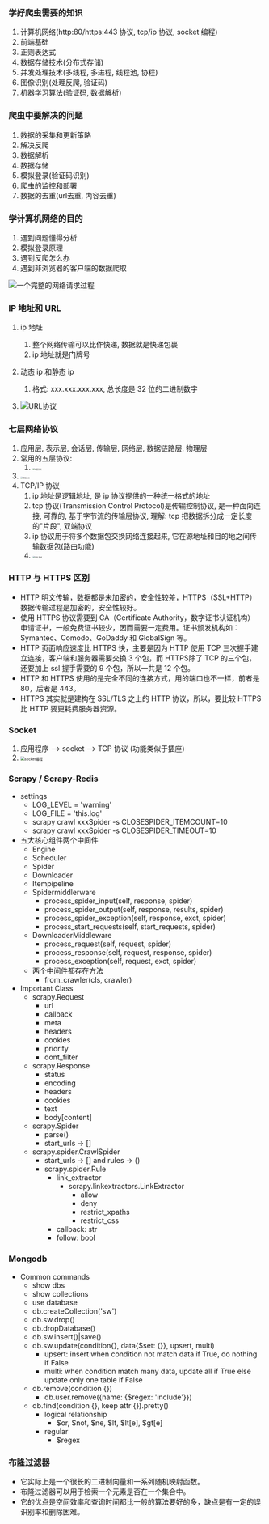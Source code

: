 ### 学好爬虫需要的知识

1. 计算机网络(http:80/https:443 协议, tcp/ip 协议, socket 编程)
2. 前端基础
3. 正则表达式
4. 数据存储技术(分布式存储)
5. 并发处理技术(多线程,  多进程, 线程池, 协程)
6. 图像识别(处理反爬, 验证码)
7. 机器学习算法(验证码, 数据解析)

### 爬虫中要解决的问题

1. 数据的采集和更新策略
2. 解决反爬
3. 数据解析
4. 数据存储
5. 模拟登录(验证码识别)
6. 爬虫的监控和部署
7. 数据的去重(url去重, 内容去重)


### 学计算机网络的目的

1. 遇到问题懂得分析
2. 模拟登录原理
3. 遇到反爬怎么办
4. 遇到非浏览器的客户端的数据爬取

![一个完整的网络请求过程](images/image-20200213101705888.png)

### IP 地址和 URL

1. ip 地址
    1. 整个网络传输可以比作快递, 数据就是快递包裹
    2. ip 地址就是门牌号
2. 动态 ip 和静态 ip
    1. 格式: xxx.xxx.xxx.xxx, 总长度是 32 位的二进制数字

3. ![URL协议](images/image-20200213104744181.png)

### 七层网络协议

1. 应用层, 表示层, 会话层, 传输层, 网络层, 数据链路层, 物理层
2. 常用的五层协议:
    1. <img src="images/image-20200213104956642.png" alt="五层协议" style="zoom:25%;" />
3. <img src="images/image-20200213105105547.png" alt="数据流动" style="zoom:25%;" />
4. TCP/IP 协议
    1. ip 地址是逻辑地址, 是 ip 协议提供的一种统一格式的地址
    2. tcp 协议(Transmission Control Protocol)是传输控制协议, 是一种面向连接, 可靠的, 基于字节流的传输层协议, 理解: tcp 把数据拆分成一定长度的"片段", 双端协议
    3. ip 协议用于将多个数据包交换网络连接起来, 它在源地址和目的地之间传输数据包(路由功能)
    4. <img src="images/image-20200213105943969.png" alt="TCP 协议" style="zoom: 25%;" />

### HTTP 与 HTTPS 区别
- HTTP 明文传输，数据都是未加密的，安全性较差，HTTPS（SSL+HTTP） 数据传输过程是加密的，安全性较好。
- 使用 HTTPS 协议需要到 CA（Certificate Authority，数字证书认证机构） 申请证书，一般免费证书较少，因而需要一定费用。证书颁发机构如：Symantec、Comodo、GoDaddy 和 GlobalSign 等。
- HTTP 页面响应速度比 HTTPS 快，主要是因为 HTTP 使用 TCP 三次握手建立连接，客户端和服务器需要交换 3 个包，而 HTTPS除了 TCP 的三个包，还要加上 ssl 握手需要的 9 个包，所以一共是 12 个包。
- HTTP 和 HTTPS 使用的是完全不同的连接方式，用的端口也不一样，前者是 80，后者是 443。
- HTTPS 其实就是建构在 SSL/TLS 之上的 HTTP 协议，所以，要比较 HTTPS 比 HTTP 要更耗费服务器资源。


### Socket

1. 应用程序  --> socket --> TCP 协议 (功能类似于插座)
2. <img src="images/image-20200213110438387.png" alt="socket编程" style="zoom: 50%;" />

### Scrapy / Scrapy-Redis
- settings
  - LOG_LEVEL = 'warning'
  - LOG_FILE = 'this.log'
  - scrapy crawl xxxSpider -s CLOSESPIDER_ITEMCOUNT=10
  - scrapy crawl xxxSpider -s CLOSESPIDER_TIMEOUT=10
- 五大核心组件两个中间件
  - Engine
  - Scheduler
  - Spider
  - Downloader
  - Itempipeline
  - Spidermiddlerware
    - process_spider_input(self, response, spider)
    - process_spider_output(self, response, results, spider)
    - process_spider_exception(self, response, exct, spider)
    - process_start_requests(self, start_requests, spider)
  - DownloaderMiddleware
    - process_request(self, request, spider)
    - process_response(self, request, response, spider)
    - process_exception(self, request, exct, spider)
  - 两个中间件都存在方法
    - from_crawler(cls, crawler)
- Important Class
  - scrapy.Request
    - url
    - callback
    - meta
    - headers
    - cookies
    - priority
    - dont_filter
  - scrapy.Response
    - status
    - encoding
    - headers
    - cookies
    - text
    - body[content]
  - scrapy.Spider
    - parse()
    - start_urls -> []
  - scrapy.spider.CrawlSpider
    - start_urls -> [] and rules -> ()
    - scrapy.spider.Rule
      - link_extractor
        - scrapy.linkextractors.LinkExtractor
          - allow
          - deny
          - restrict_xpaths
          - restrict_css
      - callback: str
      - follow: bool

### Mongodb
- Common commands
  - show dbs
  - show collections
  - use database
  - db.createCollection('sw')
  - db.sw.drop()
  - db.dropDatabase()
  - db.sw.insert()|save()
  - db.sw.update(condition{}, data{$set: {}}, upsert, multi)
    - upsert: insert when condition not match data if True, do nothing if False
    - multi: when condition match many data, update all if True else update only one table if False
  - db.remove(condition {})
    - db.user.remove({name: {$regex: 'include'}})
  - db.find(condition {}, keep attr {}).pretty()
    - logical relationship
      - $or, $not, $ne, $lt, $lt[e], $gt[e]
    - regular
      - $regex

### 布隆过滤器
- 它实际上是一个很长的二进制向量和一系列随机映射函数。
- 布隆过滤器可以用于检索一个元素是否在一个集合中。
- 它的优点是空间效率和查询时间都比一般的算法要好的多，缺点是有一定的误识别率和删除困难。